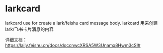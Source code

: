 # larkcard

larkcard use for create a lark/feishu card message body.
larkcard 用来创建 lark/飞书卡片消息的内容

详细文档：https://laily.feishu.cn/docs/doccnwcXRSA5W3Unamx8Hwm3cSI#
